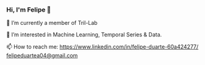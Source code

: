 
### Hi, I'm Felipe 👋

<!--
**felipeduartea/felipeduartea**
...-->   
🔭 I’m currently a member of Tril-Lab

🌱 I’m interested in Machine Learning, Temporal Series & Data.

📫 How to reach me: 
https://www.linkedin.com/in/felipe-duarte-60a424277/ 
felipeduartea04@gmail.com
